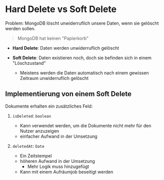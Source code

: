 # Hard Delete vs Soft Delete

Problem:
MongoDB löscht unwiderruflich unsere Daten, wenn sie gelöscht werden sollen.

> MongoDB hat keinen "Papierkorb"

- **Hard Delete**: Daten werden unwiderruflich gelöscht

- **Soft Delete**: Daten existieren noch, doch sie befinden sich in einem "Löschzustand"
  - Meistens werden die Daten automatisch nach einem gewissen Zeitraum unwiderruflich gelöscht

## Implementierung von einem Soft Delete

Dokumente erhalten ein zusätzliches Feld:

1. `isDeleted`: `boolean`
    - Kann verwendet werden, um die Dokumente nicht mehr für den Nutzer anzuzeigen
    - einfacher Aufwand in der Umsetzung

2. `deletedAt`: `Date`
   - Ein Zeitstempel
   - höheren Aufwand in der Umsetzung
     - Mehr Logik muss hinzugefügt
   - Kann mit einem Aufräumjob beseitigt werden

